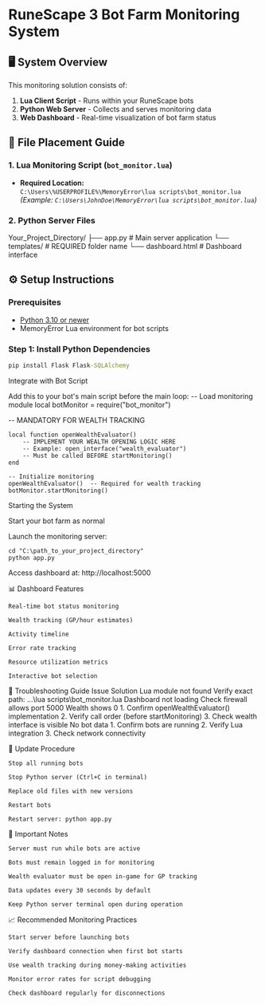 # RuneScape 3 Bot Farm Monitoring System

## 🖥️ System Overview
This monitoring solution consists of:
1. **Lua Client Script** - Runs within your RuneScape bots
2. **Python Web Server** - Collects and serves monitoring data
3. **Web Dashboard** - Real-time visualization of bot farm status

## 📂 File Placement Guide

### 1. Lua Monitoring Script (`bot_monitor.lua`)
- **Required Location:**  
  `C:\Users\%USERPROFILE%\MemoryError\lua scripts\bot_monitor.lua`  
  *(Example: `C:\Users\JohnDoe\MemoryError\lua scripts\bot_monitor.lua`)*

### 2. Python Server Files
Your_Project_Directory/
├── app.py # Main server application
└── templates/ # REQUIRED folder name
└── dashboard.html # Dashboard interface

## ⚙️ Setup Instructions

### Prerequisites
- [Python 3.10 or newer](https://www.python.org/downloads/)
- MemoryError Lua environment for bot scripts

### Step 1: Install Python Dependencies
```cmd
pip install Flask Flask-SQLAlchemy
```
Integrate with Bot Script

Add this to your bot's main script before the main loop:
-- Load monitoring module
local botMonitor = require("bot_monitor")

-- MANDATORY FOR WEALTH TRACKING
```
local function openWealthEvaluator()
    -- IMPLEMENT YOUR WEALTH OPENING LOGIC HERE
    -- Example: open_interface("wealth_evaluator")
    -- Must be called BEFORE startMonitoring()
end

-- Initialize monitoring
openWealthEvaluator()  -- Required for wealth tracking
botMonitor.startMonitoring()
```

Starting the System

Start your bot farm as normal

Launch the monitoring server:
```
cd "C:\path_to_your_project_directory"
python app.py
```
Access dashboard at:
http://localhost:5000

📊 Dashboard Features

    Real-time bot status monitoring

    Wealth tracking (GP/hour estimates)

    Activity timeline

    Error rate tracking

    Resource utilization metrics

    Interactive bot selection

🔧 Troubleshooting Guide
Issue	Solution
Lua module not found	Verify exact path: ...\lua scripts\bot_monitor.lua
Dashboard not loading	Check firewall allows port 5000
Wealth shows 0	1. Confirm openWealthEvaluator() implementation
2. Verify call order (before startMonitoring)
3. Check wealth interface is visible
No bot data	1. Confirm bots are running
2. Verify Lua integration
3. Check network connectivity

🔄 Update Procedure

    Stop all running bots

    Stop Python server (Ctrl+C in terminal)

    Replace old files with new versions

    Restart bots

    Restart server: python app.py

📌 Important Notes

    Server must run while bots are active

    Bots must remain logged in for monitoring

    Wealth evaluator must be open in-game for GP tracking

    Data updates every 30 seconds by default

    Keep Python server terminal open during operation

📈 Recommended Monitoring Practices

    Start server before launching bots

    Verify dashboard connection when first bot starts

    Use wealth tracking during money-making activities

    Monitor error rates for script debugging

    Check dashboard regularly for disconnections
